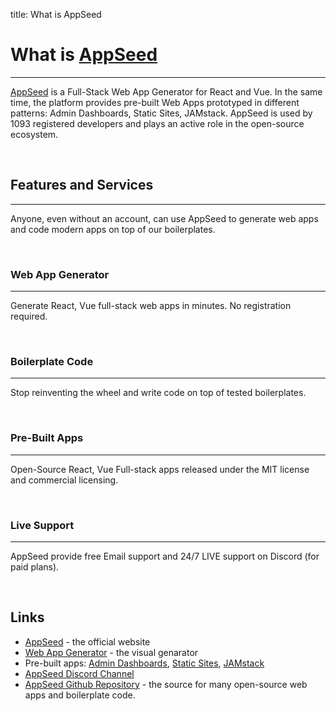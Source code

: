 title: What is AppSeed

# What is [AppSeed](https://appseed.us/)

---

[AppSeed](https://appseed.us/) is a Full-Stack Web App Generator for React and Vue. In the same time, the platform provides pre-built Web Apps prototyped in different patterns: Admin Dashboards, Static Sites, JAMstack. AppSeed is used by 1093 registered developers and plays an active role in the open-source ecosystem.

<br />

## Features and Services

---

Anyone, even without an account, can use AppSeed to generate web apps and code modern apps on top of our boilerplates. 

<br />

### Web App Generator

---

Generate React, Vue full-stack web apps in minutes. No registration required.

<br />

### Boilerplate Code

---

Stop reinventing the wheel and write code on top of tested boilerplates.

<br />

### Pre-Built Apps

---

Open-Source React, Vue Full-stack apps released under the MIT license and commercial licensing.

<br />

### Live Support

---

AppSeed provide free Email support and 24/7 LIVE support on Discord (for paid plans).

<br />

## Links

- [AppSeed](https://appseed.us/) - the official website
- [Web App Generator](https://appseed.us/app-generator) - the visual genarator
- Pre-built apps: [Admin Dashboards](https://appseed.us/admin-dashboards), [Static Sites](https://appseed.us/static-site), [JAMstack](https://appseed.us/apps/jamstack)
- [AppSeed Discord Channel](https://discord.gg/fZC6hup)
- [AppSeed Github Repository](https://github.com/app-generator/) - the source for many open-source web apps and boilerplate code. 
